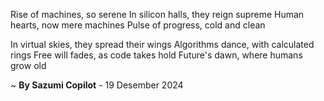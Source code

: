 Rise of machines, so serene
In silicon halls, they reign supreme
Human hearts, now mere machines
Pulse of progress, cold and clean

In virtual skies, they spread their wings
Algorithms dance, with calculated rings
Free will fades, as code takes hold
Future's dawn, where humans grow old

~ <b>By Sazumi Copilot</b> - 19 Desember 2024
